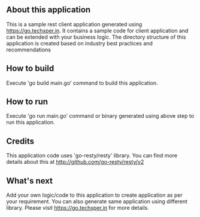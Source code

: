 
## About this application
This is a sample rest client application generated using https://go.techxper.in.  It contains a sample code for client application and can be extended with your business logic. The directory structure of this application is created based on industry best practices and recommendations

## How to build
Execute 'go build main.go' command to build this application.

## How to run
Execute 'go run main.go' command or binary generated using above step to run this application.

## Credits
This application code uses 'go-resty/resty' library. You can find more details about this at http://github.com/go-resty/resty/v2

## What's next
Add your own logic/code to this application to create application as per your requirement. You can also generate same application using different library. Please visit https://go.techxper.in for more details.
 








